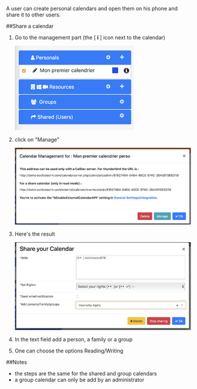 A user can create personal calendars and open them on his phone and share it to other users.

##Share a calendar

1.  Go to the management part (the [ **i** ] icon next to the calendar)

    ![Screenshot](../../img/person/user10.png)

2. click on "Manage"

    ![Screenshot](../../img/person/user11.png)

3. Here's the result

    ![Screenshot](../../img/person/user14.png)

4. In the text field add a person, a family or a group

5. One can choose the options Reading/Writing

##Notes

- the steps are the same for the shared and group calendars
- a group calendar can only be add by an administrator
